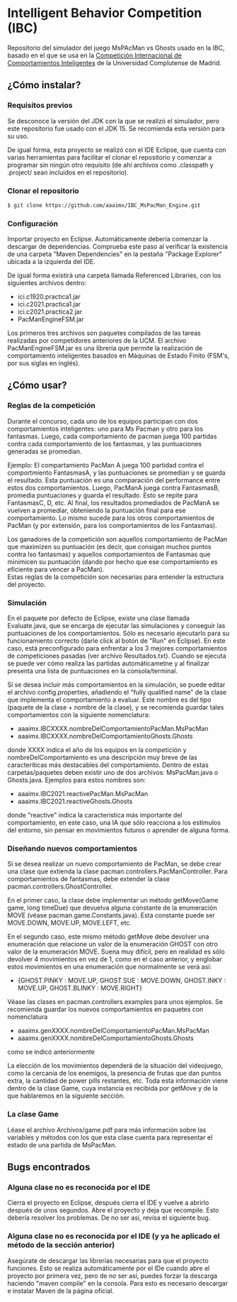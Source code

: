 # Intelligent Behavior Competition (IBC) #
Repositorio del simulador del juego MsPAcMan vs Ghosts usado en la IBC, basado en el que se usa en la [Competición Internacional de Comportamientos Inteligentes](https://gaia.fdi.ucm.es/research/mspacman/competicion/) de la Universidad Complutense de Madrid.

## ¿Cómo instalar? ##

### Requisitos previos ###
Se desconoce la versión del JDK con la que se realizó el simulador, pero este repositorio fue usado con el JDK 15. Se recomienda esta versión para su uso.   

De igual forma, esta proyecto se realizó con el IDE Eclipse, que cuenta con varias herramientas para facilitar el clonar el repositorio y comenzar a programar sin ningún otro requisito (de ahí archivos como .classpath y .project/ sean incluidos en el repositorio).

### Clonar el repositorio ###

```bash
$ git clone https://github.com/aaaimx/IBC_MsPacMan_Engine.git
```

### Configuración ###

Importar proyecto en Eclipse. Automáticamente debería comenzar la descargar de dependencias. Comprueba este paso al verificar la existencia de una carpeta "Maven Dependencies" en la pestaña "Package Explorer" ubicada a la izquierda del IDE.   

De igual forma existirá una carpeta llamada Referenced Libraries, con los siguientes archivos dentro:   
* ici.c1920.practica1.jar
* ici.c2021.practica1.jar
* ici.c2021.practica2.jar
* PacManEngineFSM.jar   

Los primeros tres archivos son paquetes compilados de las tareas realizadas por competidores anteriores de la UCM. El archivo PacManEngineFSM.jar es una librería que permite la realización de comportamiento inteligentes basados en Máquinas de Estado Finito (FSM's, por sus siglas en inglés).


## ¿Cómo usar? ###

### Reglas de la competición ###
Durante el concurso, cada uno de los equipos participan con dos comportamientos inteligentes: uno para Ms Pacman y otro para los fantasmas. Luego, cada comportamiento de pacman juega 100 partidas contra cada comportamiento de los fantasmas, y las puntuaciones generadas se promedian.   

Ejemplo: El compartamiento PacMan A juega 100 partidad contra el comportmiento FantasmasA, y las puntuaciones se promedian y se guarda el resultado. Esta puntuación es una comparación del performance entre estos dos comportamientos. Luego, PacManA juega contra FantasmasB, promedia puntuaciones y guarda el resultado. Esto se repite para FantasmasC, D, etc. Al final, los resultados promediados de PacManA se vuelven a promediar, obteniendo la puntuación final para ese comportamiento. Lo mismo sucede para los otros comportamientos de PacMan (y por extensión, para los comportamientos de los Fantasmas).  

Los ganadores de la competición son aquellos comportamiento de PacMan que maximizen su puntuación (es decir, que consigan muchos puntos contra lso fantasmas) y aquellos comportamientos de Fantasmas que minimicen su puntuación (dando por hecho que ese comportamiento es eficiente para vencer a PacMan).   
Estas reglas de la competición son necesarias para entender la estructura del proyecto.

### Simulación ###
En el paquete por defecto de Eclipse, existe una clase llamada Evaluate.java, que se encarga de ejecutar las simulaciones y conseguir las puntuaciones de los comportamientos. Sólo es necesario ejecutarlo para su funcionamiento correcto (darle click al botón de "Run" en Eclipse). En este caso, está preconfigurado para enfrentar a los 3 mejores comportamientos de competiciones pasadas (ver archivo Resultados.txt). Cuando se ejecuta se puede ver cómo realiza las partidas automáticametne y al finalizar presenta una lista de puntuaciones en la consola/terminal.

Si se desea incluir más comportamientos en la simulación, se puede editar el archivo config.properties, añadiendo el "fully qualified name"  de la clase que implementa el comportamiento a evaluar. Este nombre es del tipo (paquete de la clase + nombre de la clase), y se recomienda guardar tales comportamientos con la siguiente nomenclatura:
 * aaaimx.IBCXXXX.nombreDelComportamientoPacMan.MsPacMan
 * aaaimx.IBCXXXX.nombreDelComportamientoGhosts.Ghosts   

donde XXXX indica el año de los equipos en la competición y nombreDelComportamiento es una descripción muy breve de las caracteríticas más destacables del comportamiento. Dentro de estas carpetas/paquetes deben existir uno de dos archivos: MsPacMan.java o Ghosts.java. Ejemplos para estos nombres son:
 * aaaimx.IBC2021.reactivePacMan.MsPacMan
 * aaaimx.IBC2021.reactiveGhosts.Ghosts   
 
donde "reactive" indica la característica más importante del comportamiento, en este caso, una IA que sólo reacciona a los estímulos del entorno, sin pensar en movimientos futuros o aprender de alguna forma. 

### Diseñando nuevos comportamientos ###

Si se desea realizar un nuevo comportamiento de PacMan, se debe crear una clase que extienda la clase pacman.controllers.PacManController. Para comportamientos de fantasmas, debe extender la clase pacman.controllers.GhostController.   

En el primer caso, la clase debe implementar un método getMove(Game game, long timeDue) que devuelva alguna constante de la enumeración MOVE (véase pacman.game.Constants.java). Esta constante puede ser MOVE.DOWN, MOVE.UP, MOVE.LEFT, etc.  

En el segundo caso, este mismo método getMove debe devolver una enumeración que relacione un valor de la enumeración GHOST con otro valor de la enumeración MOVE. Suena muy difícil, pero en realidad es sólo devolver 4 movimientos en vez de 1, como en el caso anterior, y englobar estos movimientos en una enumeración que normalmente se verá así:
* {GHOST.PINKY : MOVE.UP, GHOST.SUE : MOVE.DOWN, GHOST.INKY : MOVE.UP, GHOST.BLINKY : MOVE.RIGHT}   

Véase las clases en pacman.controllers.examples para unos ejemplos. Se recomienda guardar los nuevos comportamientos en paquetes con nomenclatura
* aaaimx.genXXXX.nombreDelComportamientoPacMan.MsPacMan
* aaaimx.genXXXX.nombreDelComportamientoGhosts.Ghosts  

como se indicó anteriormente

La elección de los movimientos dependerá de la situación del videojuego, como la cercanía de los enemigos, la presencia de frutas que dan puntos extra, la cantidad de power pills restantes, etc. Toda esta información viene dentro de la clase Game, cuya instancia es recibida por getMove y de la que hablaremos en la siguiente sección.   

 

### La clase Game ###


Léase el archivo Archivos/game.pdf para más información sobre las variables y métodos con los que esta clase cuenta para representar el estado de una partida de MsPacMan.    



## Bugs encontrados ##

### Alguna clase no es reconocida por el IDE ###
Cierra el proyecto en Eclipse, después cierra el IDE y vuelve a abrirlo después de unos segundos. Abre el proyecto y deja que recompile. Esto debería resolver los problemas. De no ser así, revisa el siguiente bug.

### Alguna clase no es reconocida por el IDE (y ya he aplicado el método de la sección anterior) ###
Asegúrate de descargar las librerías necesarias para que el proyecto funciones. Esto se realiza automáticamente por el IDe cuando abre el proyecto por primera vez, pero de no ser así, puedes forzar la descarga haciendo "maven compile" en la consola. Para esto es necesario descargar e instalar Maven de la página oficial.














